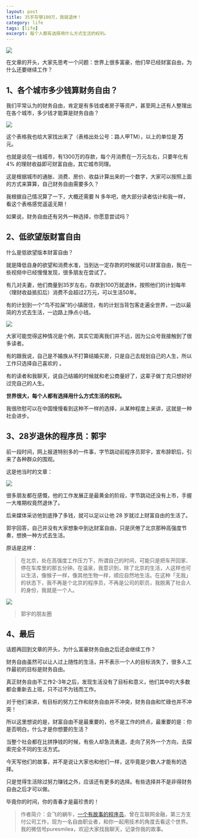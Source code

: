 ```yaml
---
layout: post
title: 35岁存够100万，我就退休！
category: life
tags: [life]
excerpt: 每个人都有选择用什么方式生活的权利。
---
```


![](http://favorites.ren/assets/images/2020/it/tuixiu/tuixiu01.jpg) 

在文章的开头，大家先思考一个问题：世界上很多富豪，他们早已经财富自由，为什么还要继续工作？

## 1、各个城市多少钱算财务自由？

我们平常认为的财务自由，肯定是有多钱或者房子等资产，甚至网上还有人整理出在各个城市，多少钱才能算是财务自由？

![](http://favorites.ren/assets/images/2020/it/tuixiu/tuixiu02.jpg) 

这个表格我也给大家找出来了（表格出处公号：路人甲TM），以上的单位是 **万** 元。

也就是说在一线城市，有1300万的存款，每个月消费在一万元左右，只要年化有 4% 的理财收益即可财富自由，其它城市同理。

这是根据城市的通胀、消费、房价、收益计算出来的一个数字，大家可以按照上面的方式来算算，自己财务自由需要多久？

我根据自己情况算了一下，大概还需要 N 多年吧，绝大部分读者估计和我一样，看这个表格感觉遥遥无期！

如果说，财务自由还有另外一种选择，你愿意尝试吗？

## 2、低欲望版财富自由

什么是低欲望版本财富自由？

就是降低自身的欲望和消费水准，当到达一定存款的时候就可以财富自由，我在一些视频中已经慢慢发现，很多朋友在尝试了。

有几对夫妻，他们商量到35岁左右，存款到100万就退休，按照他们的计划每年（理财收益抵扣后）消费不会超过2万元，可以生活50年。

有的计划到一个“鸟不拉屎”的小镇居住，有的计划当背包客走遍全世界，一边以最简的方式去生活，一边路上挣点小钱。

![](http://favorites.ren/assets/images/2020/it/tuixiu/tuixiu03.jpg) 

大家可能觉得这种情况是个例，其实它距离我们并不远，因为公众号我接触到了很多读者。

有的跟我说，自己是不婚族从不打算结婚买房，只是自己去规划自己的人生，所以工作只选择自己喜欢的 。

有的读者和我聊天，说自己结婚的时候就和老公商量好了，这辈子做丁克只想好好过完自己的人生。

**世界很大，每个人都有选择用什么方式生活的权利。**

我很欣慰可以在中国慢慢看到这种不一样的选择，从某种程度上来讲，这就是一种社会进步。

## 3、28岁退休的程序员：郭宇

前一段时间，网上报道特别多的一件事，字节跳动前程序员郭宇，宣布辞职后，引来了各种群众的围观。

这是他当时的文章：

![](http://favorites.ren/assets/images/2020/it/tuixiu/tuixiu04.jpg) 

很多朋友都在感慨，他的工作发展正是最黄金的阶段，字节跳动还没有上市，手握一大堆期权竟然退休了。

后来媒体采访他到底挣了多钱，就可以足以让他 28 岁就过上财富自由的生活了。

郭宇回答，自己并没有大家想象中到达财富自由，只是厌倦了北京那种高强度节奏，想换一种方式去生活。

原话是这样：

>在北京，处在高强度工作压力下，所谓自己的时间，可能只是把车开回家、停在车库里的那五分钟。在温泉，我意识到，除了北京的生活，人这样也可以生活，像猴子一样，像其他生物一样，顺应自然地生活。在这种「无我」的状态下，我不再是个北京的程序员，不再是公司的职员，我脱离了社会人的身份，我就是一个人。

![](http://favorites.ren/assets/images/2020/it/tuixiu/tuixiu05.jpg) 

>郭宇的朋友圈 

## 4、最后

话题再回到文章的开头，为什么富豪财务自由之后还会继续工作？

财务自由虽然可以让人过上随性的生活，并不表示一个人的目标消失了，很多人工作最初的目标是财务自由。

真正财务自由不工作2-3年之后，发现生活没有了目标和意义，他们其中的大多数都会重新去上班，只不过不为钱而工作。

对于他们来讲，有目标的努力工作和财务自由并不冲突，财务自由和忙碌也并不冲突！

所以这里想说的是，财富自由不是最重要的，也不是工作的终点，最重要的是：你是否明白，什么才是你想要的生活？

当整个社会都在比拼挣钱的时候，有些人却急流勇退，走向了另外一个方向，去探索完全不同的生活方式。

今天写他们的故事，并不是说让大家也和他们一样，这毕竟是少数人才能有的选择。

只是觉得生活除过努力赚钱之外，应该还有更多的选择。有些选择并不是非得财务自由之后才可以做。

毕竟你的时间，你的青春才是最珍贵的！

>作者简介：会飞的蜗牛，[一个有故事的程序员](http://www.ityouknow.com/life/2020/03/25/fengkou-10year.html)。曾在互联网金融，第三方支付公司工作，现为一名自由职业者，和你一起用技术的角度去看这个世界。我的微信号puresmilea，欢迎大家找我聊天，记录你我的故事。



